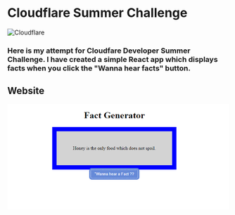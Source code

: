 # Cloudflare Summer Challenge

![Cloudflare](https://upload.wikimedia.org/wikipedia/en/thumb/3/37/Cloudflare-logo-vector.svg/220px-Cloudflare-logo-vector.svg.png)

### Here is my attempt for Cloudfare Developer Summer Challenge. I have created a simple React app which displays facts when you click the "Wanna hear facts" button.

## Website

![Screenshot](website.PNG)

